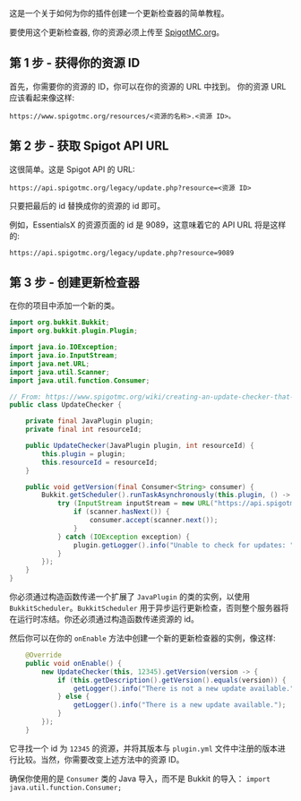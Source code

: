 这是一个关于如何为你的插件创建一个更新检查器的简单教程。

要使用这个更新检查器, 你的资源必须上传至 [SpigotMC.org](https://www.spigotmc.org/resources/)。

## 第 1 步 - 获得你的资源 ID

首先，你需要你的资源的 ID，你可以在你的资源的 URL 中找到。
你的资源 URL 应该看起来像这样:

```
https://www.spigotmc.org/resources/<资源的名称>.<资源 ID>。
```

## 第 2 步 - 获取 Spigot API URL

这很简单。这是 Spigot API 的 URL:
```
https://api.spigotmc.org/legacy/update.php?resource=<资源 ID>
```

只要把最后的 id 替换成你的资源的 id 即可。

例如，EssentialsX 的资源页面的 id 是 9089，这意味着它的 API URL 将是这样的:

```
https://api.spigotmc.org/legacy/update.php?resource=9089
```

## 第 3 步 - 创建更新检查器

在你的项目中添加一个新的类。

```java
import org.bukkit.Bukkit;
import org.bukkit.plugin.Plugin;

import java.io.IOException;
import java.io.InputStream;
import java.net.URL;
import java.util.Scanner;
import java.util.function.Consumer;

// From: https://www.spigotmc.org/wiki/creating-an-update-checker-that-checks-for-updates
public class UpdateChecker {

    private final JavaPlugin plugin;
    private final int resourceId;

    public UpdateChecker(JavaPlugin plugin, int resourceId) {
        this.plugin = plugin;
        this.resourceId = resourceId;
    }

    public void getVersion(final Consumer<String> consumer) {
        Bukkit.getScheduler().runTaskAsynchronously(this.plugin, () -> {
            try (InputStream inputStream = new URL("https://api.spigotmc.org/legacy/update.php?resource=" + this.resourceId).openStream(); Scanner scanner = new Scanner(inputStream)) {
                if (scanner.hasNext()) {
                    consumer.accept(scanner.next());
                }
            } catch (IOException exception) {
                plugin.getLogger().info("Unable to check for updates: " + exception.getMessage());
            }
        });
    }
}
```

你必须通过构造函数传递一个扩展了 `JavaPlugin` 的类的实例，以使用 `BukkitScheduler`。`BukkitScheduler` 用于异步运行更新检查，否则整个服务器将在运行时冻结。你还必须通过构造函数传递资源的 id。

然后你可以在你的 `onEnable` 方法中创建一个新的更新检查器的实例，像这样:

```java
    @Override
    public void onEnable() {
        new UpdateChecker(this, 12345).getVersion(version -> {
            if (this.getDescription().getVersion().equals(version)) {
                getLogger().info("There is not a new update available.");
            } else {
                getLogger().info("There is a new update available.");
            }
        });
    }
```

它寻找一个 id 为 `12345` 的资源，并将其版本与 `plugin.yml` 文件中注册的版本进行比较。当然，你需要改变上述方法中的资源 ID。

确保你使用的是 `Consumer` 类的 Java 导入，而不是 Bukkit 的导入： `import java.util.function.Consumer;`